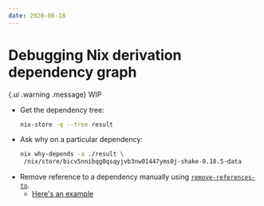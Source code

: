 ```yaml
---
date: 2020-06-18
---
```


# Debugging Nix derivation dependency graph

{.ui .warning .message}
WIP

* Get the dependency tree:
   ```bash
   nix-store -q --tree result
   ```
* Ask why on a particular dependency:
   ```bash
   nix why-depends -a ./result \
    /nix/store/bicv5nnibqg0qsqyjvb3nw01447yms0j-shake-0.18.5-data
   ```
* Remove reference to a dependency manually using [`remove-references-to`](https://github.com/NixOS/nixpkgs/blob/46405e7952c4b41ca0ba9c670fe9a84e8a5b3554/pkgs/development/tools/pandoc/default.nix#L13-L28). 
  * [Here's an example](https://github.com/NixOS/nixpkgs/blob/46405e7952c4b41ca0ba9c670fe9a84e8a5b3554/pkgs/development/tools/pandoc/default.nix#L13-L28)

